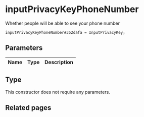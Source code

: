 # inputPrivacyKeyPhoneNumber
Whether people will be able to see your phone number

```
inputPrivacyKeyPhoneNumber#352dafa = InputPrivacyKey;
```

## Parameters
| Name | Type | Description |
| ---- | :----: | ----------- |


## Type
This constructor does not require any parameters.

## Related pages
